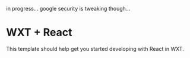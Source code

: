 in progress... google security is tweaking though...

# WXT + React

This template should help get you started developing with React in WXT.